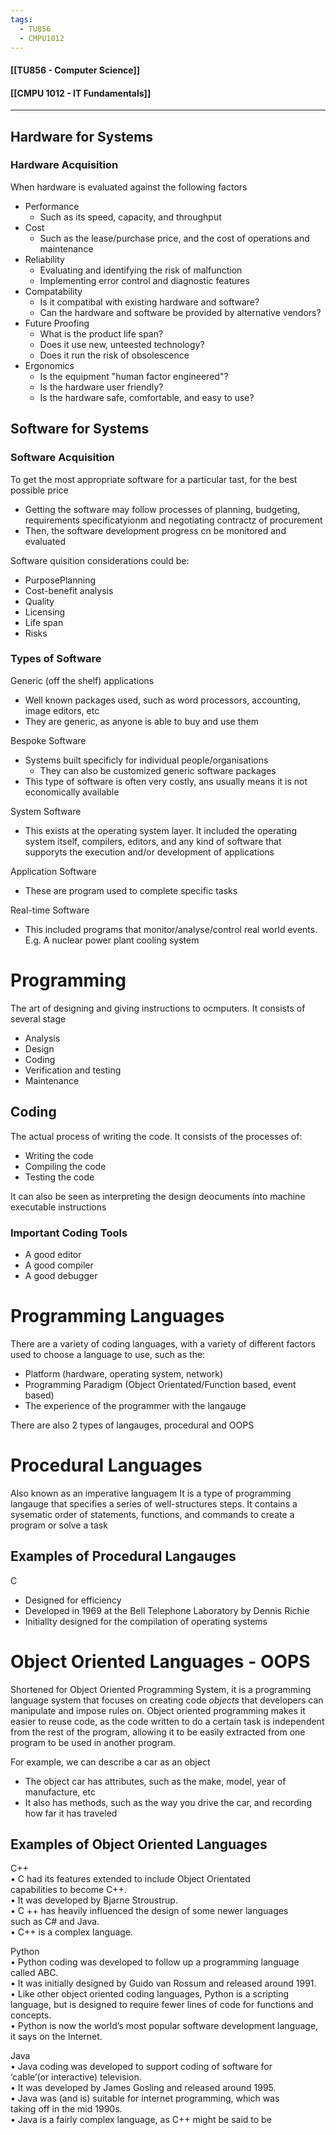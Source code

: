 ```yaml
---
tags:
  - TU856
  - CMPU1012
---
```

#### [[TU856 - Computer Science]]
#### [[CMPU 1012 - IT Fundamentals]]

---

## Hardware for Systems
### Hardware Acquisition
When hardware is evaluated against the following factors
- Performance
	- Such as its speed, capacity, and throughput
- Cost
	- Such as the lease/purchase price, and the cost of operations and maintenance
- Reliability
	- Evaluating and identifying the risk of malfunction
	- Implementing error control and diagnostic features
- Compatability
	- Is it compatibal with existing  hardware and software?
	- Can the hardware and software be provided by alternative vendors?
- Future Proofing
	- What is the product life span?
	- Does it use new, unteested technology?
	- Does it run the risk of obsolescence
- Ergonomics
	- Is the equipment "human factor engineered"?
	- Is the hardware user friendly?
	- Is the hardware safe, comfortable, and easy to use?

## Software for Systems
### Software Acquisition
To get the most appropriate software for a particular tast, for the best possible price
- Getting the software may follow processes of planning, budgeting, requirements specificatyionm and negotiating contractz of procurement
- Then, the software development progress cn be monitored and evaluated

Software quisition considerations could be:
- PurposePlanning
- Cost-benefit analysis
- Quality
- Licensing
- Life span 
- Risks

### Types of Software
Generic (off the shelf) applications
- Well known packages used, such as word processors, accounting, image editors, etc 
- They are generic, as anyone is able to buy and use them

Bespoke Software
- Systems built specificly for individual people/organisations
	- They can also be customized generic software packages
- This type of software is often very costly, ans usually means it is not economically available

System Software
- This exists at the operating system layer. It included the operating system itself, compilers, editors, and any kind of software that supporyts the execution and/or development of applications

Application Software
- These are program used to complete specific tasks

Real-time Software
- This included programs that monitor/analyse/control real world events. E.g. A nuclear power plant cooling system


# Programming
The art of designing and giving instructions to ocmputers. It consists of several stage
- Analysis 
- Design 
- Coding
- Verification and testing
- Maintenance

## Coding
The actual process of writing the code. It consists of the processes of:
- Writing the code
- Compiling the code
- Testing the code 

 It can also be seen as interpreting the design deocuments into machine executable instructions

### Important Coding Tools
- A good editor 
- A good compiler 
- A good debugger

# Programming Languages
There are a variety of coding languages, with a variety of different factors used to choose a language to use, such as the:
- Platform (hardware, operating system, network)
- Programming Paradigm (Object Orientated/Function based, event based)
- The experience of the programmer with the langauge

There are also 2 types of langauges, procedural and OOPS

# Procedural Languages
Also known as an imperative languagem It is a type of programming langauge that specifies a series of well-structures steps. It contains a sysematic order of statements, functions,  and commands to create a program or solve a task

## Examples of Procedural Langauges
C
- Designed for efficiency
- Developed in 1969 at the Bell Telephone Laboratory by Dennis Richie
- Initiallty designed for the compilation of operating systems

# Object Oriented Languages - OOPS
Shortened for Object Oriented Programming System, it is a programming language system that focuses on creating code *objects* that developers can manipulate and impose rules on.
Object oriented programming makes it easier to reuse code, as the code written to do a certain task is independent from the rest of the program, allowing it to be easily extracted from one program to be used in another program.

For example, we can describe a car as an object
- The object car has attributes, such as the make, model, year of manufacture, etc
- It also has methods, such as the way you drive the car, and recording how far it has traveled

## Examples of Object Oriented Languages

C++  
• C had its features extended to include Object Orientated  
capabilities to become C++.  
• It was developed by Bjarne Stroustrup.  
• C ++ has heavily influenced the design of some newer languages  
such as C# and Java.  
• C++ is a complex language.

Python  
• Python coding was developed to follow up a programming language  
called ABC.  
• It was initially designed by Guido van Rossum and released around 1991.  
• Like other object oriented coding languages, Python is a scripting  
language, but is designed to require fewer lines of code for functions and  
concepts.  
• Python is now the world’s most popular software development language,  
it says on the Internet.

Java  
• Java coding was developed to support coding of software for  
‘cable’(or interactive) television.  
• It was developed by James Gosling and released around 1995.  
• Java was (and is) suitable for internet programming, which was  
taking off in the mid 1990s.  
• Java is a fairly complex language, as C++ might be said to be
